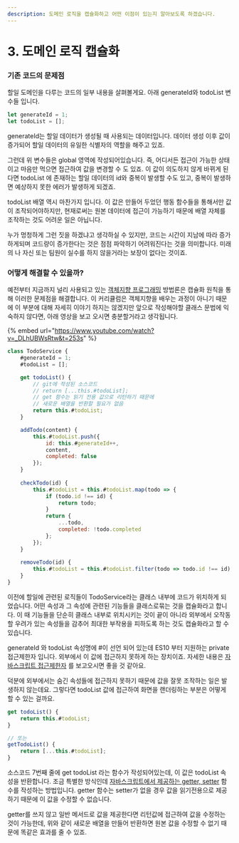 ```yaml
---
description: 도메인 로직을 캡슐화하고 어떤 이점이 있는지 알아보도록 하겠습니다.
---
```


# 3. 도메인 로직 캡슐화

### 기존 코드의 문제점

할일 도메인을 다루는 코드의 일부 내용을 살펴볼게요. 아래 generateId와 todoList 변수들 입니다.

```javascript
let generateId = 1;
let todoList = [];
```

generateId는 할일 데이터가 생성될 때 사용되는 데이터입니다. 데이터 생성 이후 값이 증가되어 할일 데이터의 유일한 식별자의 역할을 해주고 있죠.&#x20;

그런데 위 변수들은 global 영역에 작성되어있습니다. 즉, 어디서든 접근이 가능한 상태이고 마음만 먹으면 접근하여 값을 변경할 수 도 있죠. 이 값이 의도하지 않게 바뀌게 된다면 todoList 에 존재하는 할일 데이터의 id와 중복이 발생할 수도 있고, 중복이 발생하면 예상하지 못한 에러가 발생하게 되겠죠.

todoList 배열 역시 마찬가지 입니다. 이 값은 만들어 두었던 행동 함수들을 통해서만 값이 조작되어야하지만, 현재로써는 원본 데이터에 접근이 가능하기 때문에 배열 자체를 조작하는 것도 어려운 일은 아닙니다.

누가 멍청하게 그런 짓을 하겠냐고 생각하실 수 있지만, 코드는 시간이 지남에 따라 증가하게되며 코드량이 증가한다는 것은 점점 파악하기 어려워진다는 것을 의미합니다. 미래의 나 자신 또는 팀원이 실수를 하지 않을거라는 보장이 없다는 것이죠.&#x20;

### 어떻게 해결할 수 있을까?

예전부터 지금까지 널리 사용되고 있는 [객체지향 프로그래밍](https://app.gitbook.com/o/WgNOYUrHrab7S1aB9l5N/s/uI0XIhcGxtvC1BLQtXVB/) 방법론은 캡슐화 원칙을 통해 이러한 문제점을 해결합니다. 이 커리큘럼은 객체지향을 배우는 과정이 아니기 때문에 이 부분에 대해 자세히 이야기 하지는 않겠지만 앞으로 작성해야할 클래스 문법에 익숙하지 않다면, 아래 영상을 보고 오시면 충분할거라고 생각됩니다.

{% embed url="https://www.youtube.com/watch?v=_DLhUBWsRtw&t=253s" %}

```javascript
class TodoService {
    #generateId = 1;
    #todoList = [];

    get todoList() {
        // git에 작성된 소스코드
        // return [...this.#todoList]; 
        // get 함수는 읽기 전용 값으로 리턴하기 때문에 
        // 새로운 배열을 반환할 필요가 없음
        return this.#todoList; 
    }

    addTodo(content) {
        this.#todoList.push({
            id: this.#generateId++,
            content,
            completed: false
        });
    }
    
    checkTodo(id) {
        this.#todoList = this.#todoList.map(todo => {
            if (todo.id !== id) {
                return todo;
            }
            return {
                ...todo,
                completed: !todo.completed
            };
        });
    }
    
    removeTodo(id) {
        this.#todoList = this.#todoList.filter(todo => todo.id !== id);
    }
}
```

이전에 할일에 관련된 로직들이 TodoService라는 클래스 내부에 코드가 위치하게 되었습니다. 어떤 속성과 그 속성에 관련된 기능들을 클래스로묶는 것을 캡슐화라고 합니다. 이 때 기능들을 단순히 클래스 내부로 위치시키는 것이 끝이 아니라 외부에서 오작동할 우려가 있는 속성들을 감추어 최대한 부작용을 피하도록 하는 것도 캡슐화라고 할 수 있습니다.&#x20;

generateId 와 todoList 속성명에 #이 선언 되어 있는데 ES10 부터 지원하는 private 접근제한자 입니다. 외부에서 이 값에 접근하지 못하게 하는 장치이죠. 자세한 내용은 [자바스크립트 접근제한자](../gpt-docs/oop/access-modifier.md) 를 보고오시면 좋을 것 같아요.&#x20;

덕분에 외부에서는 숨긴 속성들에 접근하지 못하기 때문에 값을 잘못 조작하는 일은 발생하지 않는데요.  그렇다면 todoList 값에 접근하여 화면을 랜더링하는 부분은 어떻게 할 수 있는 걸까요.&#x20;

```javascript
get todoList() {
    return this.#todoList; 
}

// 또는 
getTodoList() {
    return [...this.#todoList];
}
```

소스코드 7번째 줄에 get todoList 라는 함수가 작성되어있는데, 이 값은 todoList 속성을 반환합니다. 조금 특별한 방식인데 [자바스크립트에서 제공하는 getter, setter](../gpt-docs/oop/class-get-set.md) 함수를 작성하는 방법입니다. getter 함수는 setter가 없을 경우 값을 읽기전용으로 제공하기 때문에 이 값을 수정할 수 없습니다.&#x20;

getter를 쓰지 않고 일반 메서드로 값을 제공한다면 리턴값에 접근하여 값을 수정하는 것이 가능한데, 위와 같이 새로운 배열을 만들어 반환하면 원본 값을 수정할 수 없기 때문에 똑같은 효과를 줄 수 있죠.&#x20;
